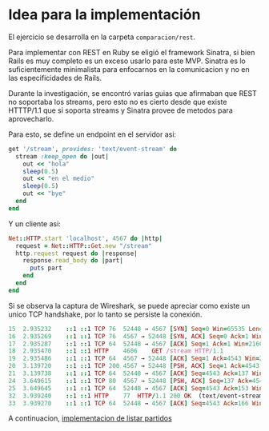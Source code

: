# Idea para la implementación

El ejercicio se desarrolla en la carpeta `comparacion/rest`.

Para implementar con REST en Ruby se eligió el framework Sinatra, si bien Rails es muy completo es un exceso usarlo para este MVP. Sinatra es lo suficientemente minimalista para enfocarnos en la comunicacion y no en las especificidades de Rails.

Durante la investigación, se encontró varias guias que afirmaban que REST no soportaba los streams, pero esto no es cierto desde que existe HTTTP/1.1 que si soporta streams y Sinatra provee de metodos para aprovecharlo.

Para esto, se define un endpoint en el servidor asi:
```ruby
get '/stream', provides: 'text/event-stream' do
  stream :keep_open do |out|
    out << "hola"
    sleep(0.5)
    out << "en el medio"
    sleep(0.5)
    out << "bye"
  end
end
```

Y un cliente asi:
```ruby
Net::HTTP.start 'localhost', 4567 do |http|
  request = Net::HTTP::Get.new "/stream"
  http.request request do |response|
    response.read_body do |part|
      puts part
    end
  end
end
```

Si se observa la captura de Wireshark, se puede apreciar como existe un unico TCP handshake, por lo tanto se persiste la conexión.
```ruby
15	2.935232	::1	::1	TCP	76	52448 → 4567 [SYN] Seq=0 Win=65535 Len=0 MSS=65475 WS=256 SACK_PERM
16	2.935269	::1	::1	TCP	76	4567 → 52448 [SYN, ACK] Seq=0 Ack=1 Win=65535 Len=0 MSS=65475 WS=256 SACK_PERM
17	2.935287	::1	::1	TCP	64	52448 → 4567 [ACK] Seq=1 Ack=1 Win=2160640 Len=0
18	2.935470	::1	::1	HTTP	4606	GET /stream HTTP/1.1
19	2.935486	::1	::1	TCP	64	4567 → 52448 [ACK] Seq=1 Ack=4543 Win=2156032 Len=0
20	3.139720	::1	::1	TCP	200	4567 → 52448 [PSH, ACK] Seq=1 Ack=4543 Win=2156032 Len=136 [TCP segment of a reassembled PDU] # aca entro "hola"
21	3.139738	::1	::1	TCP	64	52448 → 4567 [ACK] Seq=4543 Ack=137 Win=2160384 Len=0
24	3.649615	::1	::1	TCP	80	4567 → 52448 [PSH, ACK] Seq=137 Ack=4543 Win=2156032 Len=16 [TCP segment of a reassembled PDU] # aca entro "en el medio"
25	3.649645	::1	::1	TCP	64	52448 → 4567 [ACK] Seq=4543 Ack=153 Win=2160384 Len=0
32	3.939240	::1	::1	HTTP	77	HTTP/1.1 200 OK  (text/event-stream) # aca entro "bye"
33	3.939270	::1	::1	TCP	64	52448 → 4567 [ACK] Seq=4543 Ack=166 Win=2160384 Len=0
```

A continuacion, [implementacion de listar partidos](listar-partidos.md)
